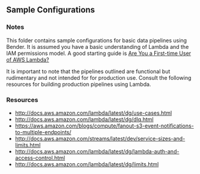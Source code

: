 ## Sample Configurations

### Notes 

This folder contains sample configurations for basic data pipelines using
Bender. It is assumed you have a basic understanding of Lambda and the IAM
permissions model. A good starting guide is [Are You a First-time User of
AWS Lambda?](http://docs.aws.amazon.com/lambda/latest/dg/welcome.html)

It is important to note that the pipelines outlined are functional but
rudimentary and not intended for for production use. Consult the following
resources for building production pipelines using Lambda.

### Resources
* http://docs.aws.amazon.com/lambda/latest/dg/use-cases.html
* http://docs.aws.amazon.com/lambda/latest/dg/dlq.html
* https://aws.amazon.com/blogs/compute/fanout-s3-event-notifications-to-multiple-endpoints/
* http://docs.aws.amazon.com/streams/latest/dev/service-sizes-and-limits.html
* http://docs.aws.amazon.com/lambda/latest/dg/lambda-auth-and-access-control.html
* http://docs.aws.amazon.com/lambda/latest/dg/limits.html